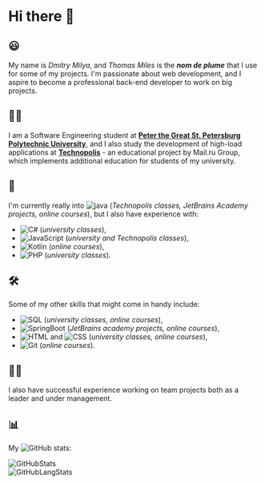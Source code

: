# Hi there 👋

## 😃
My name is *Dmitry Milya*, and *Thomas Miles* is the ***nom de plume*** that I use for some of my projects. I'm passionate about web development, and I aspire to become a professional back-end developer to work on big projects.

## 👨‍💻
I am a Software Engineering student at [**Peter the Great St. Petersburg Polytechnic University**](https://english.spbstu.ru/), and I also study the development of high-load applications at [**Technopolis**](https://polis.mail.ru/) - an educational project by Mail.ru Group, which implements additional education for students of my university.  



## 🔭
I'm currently really into ![java](https://img.shields.io/badge/-Java-white?logo=java&logoColor=007396) (*Technopolis classes, JetBrains Academy projects, online courses*), but I also have experience with:  
 * ![C#](https://img.shields.io/badge/-C%20Sharp-white?logo=c%20sharp&logoColor=239120) (*university classes*),
 * ![JavaScript](https://img.shields.io/badge/-JavaScript-white?logo=javascript&logoColor=F7DF1E) (*university and Technopolis classes*),
 * ![Kotlin](https://img.shields.io/badge/-Kotlin-white?logo=kotlin&logoColor=0095D5) (*online courses*),
 * ![PHP](https://img.shields.io/badge/-PHP-white?logo=php&logoColor=777BB4) (*university classes*).  

## 🛠️
Some of my other skills that might come in handy include:  
 * ![SQL](https://img.shields.io/badge/-SQL-white?logo=postgresql&logoColor=336791) (*university classes, online courses*),
 * ![SpringBoot](https://img.shields.io/badge/-Spring%20Boot-white?logo=spring&logoColor=6DB33F) (*JetBrains academy projects, online courses*),
 * ![HTML](https://img.shields.io/badge/-HTML-white?logo=html5&logoColor=E34F26) and ![CSS](https://img.shields.io/badge/-CSS-white?logo=css3&logoColor=1572B6) (*university classes, online courses*),
 * ![Git](https://img.shields.io/badge/-Git-white?logo=git&logoColor=F05032) (*online courses*).

## 👷‍♂️
I also have successful experience working on team projects both as a leader and under management.

## 📊
My ![GitHub](https://img.shields.io/badge/-GitHub-white?logo=github&logoColor=181717) stats:  

![GitHubStats](https://github-readme-stats.vercel.app/api?username=realthomasmiles&hide_title=true&hide_border=false&hide_rank=false&show_icons=true&include_all_commits=true&count_private=true)  
![GitHubLangStats](https://github-readme-stats.vercel.app/api/top-langs/?username=realthomasmiles&layout=compact&langs_count=10)
